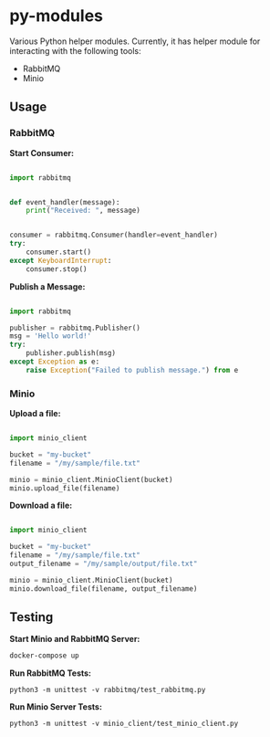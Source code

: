 # py-modules

Various Python helper modules. Currently, it has helper module for interacting with the following tools:

- RabbitMQ
- Minio

## Usage

### RabbitMQ

**Start Consumer:**

```python

import rabbitmq


def event_handler(message):
    print("Received: ", message)


consumer = rabbitmq.Consumer(handler=event_handler)
try:
    consumer.start()
except KeyboardInterrupt:
    consumer.stop()
```

**Publish a Message:**

```python

import rabbitmq

publisher = rabbitmq.Publisher()
msg = 'Hello world!'
try:
    publisher.publish(msg)
except Exception as e:
    raise Exception("Failed to publish message.") from e
```

### Minio

**Upload a file:**

```python

import minio_client

bucket = "my-bucket"
filename = "/my/sample/file.txt"

minio = minio_client.MinioClient(bucket)
minio.upload_file(filename)
```

**Download a file:**

```python

import minio_client

bucket = "my-bucket"
filename = "/my/sample/file.txt"
output_filename = "/my/sample/output/file.txt"

minio = minio_client.MinioClient(bucket)
minio.download_file(filename, output_filename)
```

## Testing

**Start Minio and RabbitMQ Server:**

```bash
docker-compose up
```

**Run RabbitMQ Tests:**

```shell
python3 -m unittest -v rabbitmq/test_rabbitmq.py
```

**Run Minio Server Tests:**

```shell
python3 -m unittest -v minio_client/test_minio_client.py
```
